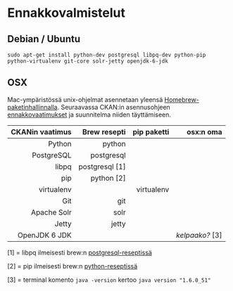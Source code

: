 # Ennakkovalmistelut

## Debian / Ubuntu

` sudo apt-get install python-dev postgresql libpq-dev python-pip python-virtualenv git-core solr-jetty openjdk-6-jdk `

## OSX

Mac-ympäristössä unix-ohjelmat asennetaan yleensä [Homebrew-paketinhallinnalla](http://mxcl.github.io/homebrew/).
Seuraavassa CKAN:in asennusohjeen [ennakkovaatimukset](http://docs.ckan.org/en/latest/install-from-source.html#install-the-required-packages)
ja suunnitelma niiden täyttämiseen.

| CKANin vaatimus | Brew resepti   | pip paketti | osx:n oma       |
| ---------------:|---------------:|------------:|----------------:|
| Python	        | python         |             |                 |
| PostgreSQL	    | postgresql     |             |                 |
| libpq	          | postgresql [1] |             |                 |
| pip	            | python [2]     |             |                 |
| virtualenv	    |                | virtualenv  |                 |
| Git	            | git            |             |                 |
| Apache Solr	    | solr           |             |                 |
| Jetty	          | jetty          |             |                 |
| OpenJDK 6 JDK	  |                |             | *kelpaako?* [3] |

[1] = libpq ilmeisesti brew:n [postgresql-reseptissä](http://serverfault.com/questions/277374/install-libpq-dev-on-mac-os)

[2] = pip ilmeisesti brew:n [python-reseptissä](https://github.com/mxcl/homebrew/wiki/Homebrew-and-Python)

[3] = terminal komento ```java -version``` kertoo ```java version "1.6.0_51" ```
